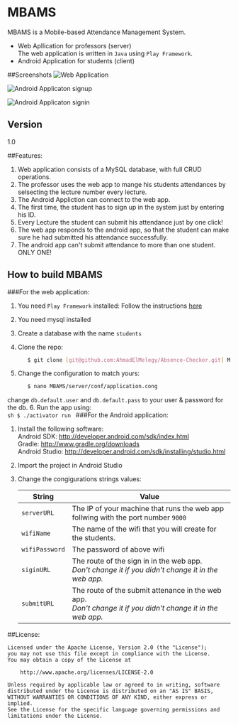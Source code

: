 # MBAMS

MBAMS is a Mobile-based Attendance Management System.

  - Web Apllication for professors (server) <br />
     The web application is written in `Java` using `Play Framework`.
  - Android Application for students (client)
 
##Screenshots
![Web Application](http://www.pictureshack.us/images/28094_students-db.png)

![Android Applicaton signup](http://www.pictureshack.us/images/74122_Screenshot_2015-05-03-17-42-26.png)

![Android Applicaton signin](http://www.pictureshack.us/images/23380_Screenshot_2015-05-03-17-44-39.png)

## Version
1.0

##Features:
1. Web application consists of a MySQL database, with full CRUD operations.
2. The professor uses the web app to mange his students attendances by selsecting the lecture number every lecture.
3. The Android Appliction can connect to the web app.
4. The first time, the student has to sign up in the system just by entering his ID.
5. Every Lecture the student can submit his attendance just by one click!
6. The web app responds to the android app, so that the student can make sure he had submitted his attendance successfully.
7. The android app can't submit attendance to more than one student. ONLY ONE!
## How to build MBAMS

###For the web application:
1. You need `Play Framework` installed: 
Follow the instructions [here](https://www.playframework.com/documentation/2.0/Installing)
2. You need mysql installed
3. Create a database with the name `students`
4. Clone the repo: <br />
    ```sh
       $ git clone [git@github.com:AhmadElMelegy/Absence-Checker.git] MBAMS
    ```
	
5. Change the configuration to match yours: <br />
	```sh
       $ nano MBAMS/server/conf/application.cong
    ```
change `db.default.user` and `db.default.pass` to your user & password for the db.
6. Run the app using: <br />
    ```sh
       $ ./activator run
    ```
###For the Android application:

1. Install the following software: <br />
    Android SDK: http://developer.android.com/sdk/index.html <br />
    Gradle: http://www.gradle.org/downloads  <br />
    Android Studio: http://developer.android.com/sdk/installing/studio.html  <br />

2. Import the project in Android Studio
3. Change the congigurations strings values:

	String | Value
	------------ | -------------
	`serverURL` |  The IP of your machine that runs the web app follwing with the port number `9000`
	`wifiName` | The name of the wifi that you will create for the students.
	`wifiPassword` | The password of above wifi
	`siginURL` | The route of the sign in in the web app.<br /> _Don't change it if you didn't change it in the web app._
	`submitURL` | The route of the submit attenance in the web app. <br /> _Don't change it if you didn't change it in the web app._

##License:

    Licensed under the Apache License, Version 2.0 (the "License");
    you may not use this file except in compliance with the License.
    You may obtain a copy of the License at

        http://www.apache.org/licenses/LICENSE-2.0

    Unless required by applicable law or agreed to in writing, software
    distributed under the License is distributed on an "AS IS" BASIS,
    WITHOUT WARRANTIES OR CONDITIONS OF ANY KIND, either express or implied.
    See the License for the specific language governing permissions and
    limitations under the License.

